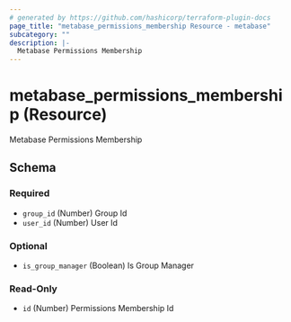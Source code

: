 ```yaml
---
# generated by https://github.com/hashicorp/terraform-plugin-docs
page_title: "metabase_permissions_membership Resource - metabase"
subcategory: ""
description: |-
  Metabase Permissions Membership
---
```


# metabase_permissions_membership (Resource)

Metabase Permissions Membership



<!-- schema generated by tfplugindocs -->
## Schema

### Required

- `group_id` (Number) Group Id
- `user_id` (Number) User Id

### Optional

- `is_group_manager` (Boolean) Is Group Manager

### Read-Only

- `id` (Number) Permissions Membership Id
